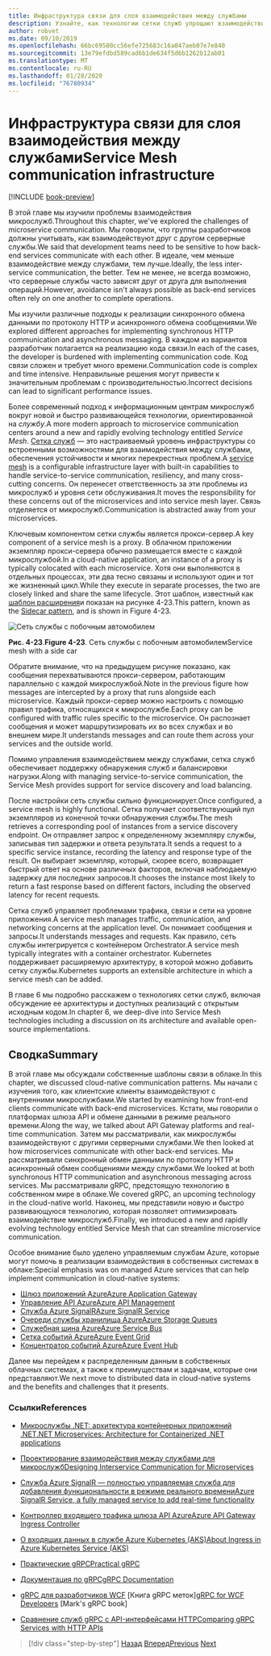 ```yaml
---
title: Инфраструктура связи для слоя взаимодействия между службами
description: Узнайте, как технологии сетки служб упрощают взаимодействие с микрослужбами, встроенные в облако
author: robvet
ms.date: 09/10/2019
ms.openlocfilehash: 66bc69580cc56efe725683c16a047aeb07e7e840
ms.sourcegitcommit: 13e79efdbd589cad6b1de634f5d6b1262b12ab01
ms.translationtype: MT
ms.contentlocale: ru-RU
ms.lasthandoff: 01/28/2020
ms.locfileid: "76780934"
---
```

# <a name="service-mesh-communication-infrastructure"></a><span data-ttu-id="62074-103">Инфраструктура связи для слоя взаимодействия между службами</span><span class="sxs-lookup"><span data-stu-id="62074-103">Service Mesh communication infrastructure</span></span>

[!INCLUDE [book-preview](../../../includes/book-preview.md)]

<span data-ttu-id="62074-104">В этой главе мы изучили проблемы взаимодействия микрослужб.</span><span class="sxs-lookup"><span data-stu-id="62074-104">Throughout this chapter, we've explored the challenges of microservice communication.</span></span> <span data-ttu-id="62074-105">Мы говорили, что группы разработчиков должны учитывать, как взаимодействуют друг с другом серверные службы.</span><span class="sxs-lookup"><span data-stu-id="62074-105">We said that development teams need to be sensitive to how back-end services communicate with each other.</span></span> <span data-ttu-id="62074-106">В идеале, чем меньше взаимодействие между службами, тем лучше.</span><span class="sxs-lookup"><span data-stu-id="62074-106">Ideally, the less inter-service communication, the better.</span></span> <span data-ttu-id="62074-107">Тем не менее, не всегда возможно, что серверные службы часто зависят друг от друга для выполнения операций.</span><span class="sxs-lookup"><span data-stu-id="62074-107">However, avoidance isn't always possible as back-end services often rely on one another to complete operations.</span></span>

<span data-ttu-id="62074-108">Мы изучили различные подходы к реализации синхронного обмена данными по протоколу HTTP и асинхронного обмена сообщениями.</span><span class="sxs-lookup"><span data-stu-id="62074-108">We explored different approaches for implementing synchronous HTTP communication and asynchronous messaging.</span></span> <span data-ttu-id="62074-109">В каждом из вариантов разработчик полагается на реализацию кода связи.</span><span class="sxs-lookup"><span data-stu-id="62074-109">In each of the cases, the developer is burdened with implementing communication code.</span></span> <span data-ttu-id="62074-110">Код связи сложен и требует много времени.</span><span class="sxs-lookup"><span data-stu-id="62074-110">Communication code is complex and time intensive.</span></span> <span data-ttu-id="62074-111">Неправильные решения могут привести к значительным проблемам с производительностью.</span><span class="sxs-lookup"><span data-stu-id="62074-111">Incorrect decisions can lead to significant performance issues.</span></span>

<span data-ttu-id="62074-112">Более современный подход к информационным центрам микрослужб вокруг новой и быстро развивающейся технологии, ориентированной на *службу*.</span><span class="sxs-lookup"><span data-stu-id="62074-112">A more modern approach to microservice communication centers around a new and rapidly evolving technology entitled *Service Mesh*.</span></span> <span data-ttu-id="62074-113">[Сетка служб](https://www.nginx.com/blog/what-is-a-service-mesh/) — это настраиваемый уровень инфраструктуры со встроенными возможностями для взаимодействия между службами, обеспечения устойчивости и многих перекрестных проблем.</span><span class="sxs-lookup"><span data-stu-id="62074-113">A [service mesh](https://www.nginx.com/blog/what-is-a-service-mesh/) is a configurable infrastructure layer with built-in capabilities to handle service-to-service communication, resiliency, and many cross-cutting concerns.</span></span> <span data-ttu-id="62074-114">Он перенесет ответственность за эти проблемы из микрослужб и уровня сети обслуживания.</span><span class="sxs-lookup"><span data-stu-id="62074-114">It moves the responsibility for these concerns out of the microservices and into service mesh layer.</span></span> <span data-ttu-id="62074-115">Связь отделяется от микрослужб.</span><span class="sxs-lookup"><span data-stu-id="62074-115">Communication is abstracted away from your microservices.</span></span>

<span data-ttu-id="62074-116">Ключевым компонентом сетки службы является прокси-сервер.</span><span class="sxs-lookup"><span data-stu-id="62074-116">A key component of a service mesh is a proxy.</span></span> <span data-ttu-id="62074-117">В облачном приложении экземпляр прокси-сервера обычно размещается вместе с каждой микрослужбой.</span><span class="sxs-lookup"><span data-stu-id="62074-117">In a cloud-native application, an instance of a proxy is typically colocated with each microservice.</span></span> <span data-ttu-id="62074-118">Хотя они выполняются в отдельных процессах, эти два тесно связаны и используют один и тот же жизненный цикл.</span><span class="sxs-lookup"><span data-stu-id="62074-118">While they execute in separate processes, the two are closely linked and share the same lifecycle.</span></span> <span data-ttu-id="62074-119">Этот шаблон, известный как [шаблон расширения](https://docs.microsoft.com/azure/architecture/patterns/sidecar)и показан на рисунке 4-23.</span><span class="sxs-lookup"><span data-stu-id="62074-119">This pattern, known as the [Sidecar pattern](https://docs.microsoft.com/azure/architecture/patterns/sidecar), and is shown in Figure 4-23.</span></span>

![Сеть службы с побочным автомобилем](./media/service-mesh-with-side-car.png)

<span data-ttu-id="62074-121">**Рис. 4-23**.</span><span class="sxs-lookup"><span data-stu-id="62074-121">**Figure 4-23**.</span></span> <span data-ttu-id="62074-122">Сеть службы с побочным автомобилем</span><span class="sxs-lookup"><span data-stu-id="62074-122">Service mesh with a side car</span></span>

<span data-ttu-id="62074-123">Обратите внимание, что на предыдущем рисунке показано, как сообщения перехватываются прокси-сервером, работающим параллельно с каждой микрослужбой.</span><span class="sxs-lookup"><span data-stu-id="62074-123">Note in the previous figure how messages are intercepted by a proxy that runs alongside each microservice.</span></span> <span data-ttu-id="62074-124">Каждый прокси-сервер можно настроить с помощью правил трафика, относящихся к микрослужбе.</span><span class="sxs-lookup"><span data-stu-id="62074-124">Each proxy can be configured with traffic rules specific to the microservice.</span></span> <span data-ttu-id="62074-125">Он распознает сообщения и может маршрутизировать их во всех службах и во внешнем мире.</span><span class="sxs-lookup"><span data-stu-id="62074-125">It understands messages and can route them across your services and the outside world.</span></span>

<span data-ttu-id="62074-126">Помимо управления взаимодействием между службами, сетка служб обеспечивает поддержку обнаружения служб и балансировки нагрузки.</span><span class="sxs-lookup"><span data-stu-id="62074-126">Along with managing service-to-service communication, the Service Mesh provides support for service discovery and load balancing.</span></span>

<span data-ttu-id="62074-127">После настройки сеть службы сильно функционирует.</span><span class="sxs-lookup"><span data-stu-id="62074-127">Once configured, a service mesh is highly functional.</span></span> <span data-ttu-id="62074-128">Сетка получает соответствующий пул экземпляров из конечной точки обнаружения службы.</span><span class="sxs-lookup"><span data-stu-id="62074-128">The mesh retrieves a corresponding pool of instances from a service discovery endpoint.</span></span> <span data-ttu-id="62074-129">Он отправляет запрос к определенному экземпляру службы, записывая тип задержки и ответа результата.</span><span class="sxs-lookup"><span data-stu-id="62074-129">It sends a request to a specific service instance, recording the latency and response type of the result.</span></span> <span data-ttu-id="62074-130">Он выбирает экземпляр, который, скорее всего, возвращает быстрый ответ на основе различных факторов, включая наблюдаемую задержку для последних запросов.</span><span class="sxs-lookup"><span data-stu-id="62074-130">It chooses the instance most likely to return a fast response based on different factors, including the observed latency for recent requests.</span></span>

<span data-ttu-id="62074-131">Сетка служб управляет проблемами трафика, связи и сети на уровне приложения.</span><span class="sxs-lookup"><span data-stu-id="62074-131">A service mesh manages traffic, communication, and networking concerns at the application level.</span></span> <span data-ttu-id="62074-132">Он понимает сообщения и запросы.</span><span class="sxs-lookup"><span data-stu-id="62074-132">It understands messages and requests.</span></span> <span data-ttu-id="62074-133">Как правило, сеть службы интегрируется с контейнером Orchestrator.</span><span class="sxs-lookup"><span data-stu-id="62074-133">A service mesh typically integrates with a container orchestrator.</span></span> <span data-ttu-id="62074-134">Kubernetes поддерживает расширяемую архитектуру, в которой можно добавить сетку службы.</span><span class="sxs-lookup"><span data-stu-id="62074-134">Kubernetes supports an extensible architecture in which a service mesh can be added.</span></span>

<span data-ttu-id="62074-135">В главе 6 мы подробно расскажем о технологиях сетки служб, включая обсуждение ее архитектуры и доступных реализаций с открытым исходным кодом.</span><span class="sxs-lookup"><span data-stu-id="62074-135">In chapter 6, we deep-dive into Service Mesh technologies including a discussion on its architecture and available open-source implementations.</span></span>

## <a name="summary"></a><span data-ttu-id="62074-136">Сводка</span><span class="sxs-lookup"><span data-stu-id="62074-136">Summary</span></span>

<span data-ttu-id="62074-137">В этой главе мы обсуждали собственные шаблоны связи в облаке.</span><span class="sxs-lookup"><span data-stu-id="62074-137">In this chapter, we discussed cloud-native communication patterns.</span></span> <span data-ttu-id="62074-138">Мы начали с изучения того, как клиентские клиенты взаимодействуют с внутренними микрослужбами.</span><span class="sxs-lookup"><span data-stu-id="62074-138">We started by examining how front-end clients communicate with back-end microservices.</span></span> <span data-ttu-id="62074-139">Кстати, мы говорили о платформах шлюза API и обмене данными в режиме реального времени.</span><span class="sxs-lookup"><span data-stu-id="62074-139">Along the way, we talked about API Gateway platforms and real-time communication.</span></span> <span data-ttu-id="62074-140">Затем мы рассматривали, как микрослужбы взаимодействуют с другими серверными службами.</span><span class="sxs-lookup"><span data-stu-id="62074-140">We then looked at how microservices communicate with other back-end services.</span></span> <span data-ttu-id="62074-141">Мы рассматривали синхронный обмен данными по протоколу HTTP и асинхронный обмен сообщениями между службами.</span><span class="sxs-lookup"><span data-stu-id="62074-141">We looked at both synchronous HTTP communication and asynchronous messaging across services.</span></span> <span data-ttu-id="62074-142">Мы рассматривали gRPC, предстоящую технологию в собственном мире в облаке.</span><span class="sxs-lookup"><span data-stu-id="62074-142">We covered gRPC, an upcoming technology in the cloud-native world.</span></span> <span data-ttu-id="62074-143">Наконец, мы представили новую и быстро развивающуюся технологию, которая позволяет оптимизировать взаимодействие микрослужб.</span><span class="sxs-lookup"><span data-stu-id="62074-143">Finally, we introduced a new and rapidly evolving technology entitled Service Mesh that can streamline microservice communication.</span></span>

<span data-ttu-id="62074-144">Особое внимание было уделено управляемым службам Azure, которые могут помочь в реализации взаимодействия в собственных системах в облаке:</span><span class="sxs-lookup"><span data-stu-id="62074-144">Special emphasis was on managed Azure services that can help implement communication in cloud-native systems:</span></span>

- [<span data-ttu-id="62074-145">Шлюз приложений Azure</span><span class="sxs-lookup"><span data-stu-id="62074-145">Azure Application Gateway</span></span>](https://docs.microsoft.com/azure/application-gateway/overview)
- [<span data-ttu-id="62074-146">Управление API Azure</span><span class="sxs-lookup"><span data-stu-id="62074-146">Azure API Management</span></span>](https://azure.microsoft.com/services/api-management/)
- [<span data-ttu-id="62074-147">Служба Azure SignalR</span><span class="sxs-lookup"><span data-stu-id="62074-147">Azure SignalR Service</span></span>](https://azure.microsoft.com/services/signalr-service/)
- [<span data-ttu-id="62074-148">Очереди службы хранилища Azure</span><span class="sxs-lookup"><span data-stu-id="62074-148">Azure Storage Queues</span></span>](https://docs.microsoft.com/azure/storage/queues/storage-queues-introduction)
- [<span data-ttu-id="62074-149">Служебная шина Azure</span><span class="sxs-lookup"><span data-stu-id="62074-149">Azure Service Bus</span></span>](https://docs.microsoft.com/azure/service-bus-messaging/service-bus-messaging-overview)
- [<span data-ttu-id="62074-150">Сетка событий Azure</span><span class="sxs-lookup"><span data-stu-id="62074-150">Azure Event Grid</span></span>](https://docs.microsoft.com/azure/event-grid/overview)
- [<span data-ttu-id="62074-151">Концентратор событий Azure</span><span class="sxs-lookup"><span data-stu-id="62074-151">Azure Event Hub</span></span>](https://azure.microsoft.com/services/event-hubs/)

<span data-ttu-id="62074-152">Далее мы перейдем к распределенным данным в собственных облачных системах, а также к преимуществам и задачам, которые они представляют.</span><span class="sxs-lookup"><span data-stu-id="62074-152">We next move to distributed data in cloud-native systems and the benefits and challenges that it presents.</span></span>

### <a name="references"></a><span data-ttu-id="62074-153">Ссылки</span><span class="sxs-lookup"><span data-stu-id="62074-153">References</span></span>

- [<span data-ttu-id="62074-154">Микрослужбы .NET: архитектура контейнерных приложений .NET</span><span class="sxs-lookup"><span data-stu-id="62074-154">.NET Microservices: Architecture for Containerized .NET applications</span></span>](https://dotnet.microsoft.com/download/thank-you/microservices-architecture-ebook)

- [<span data-ttu-id="62074-155">Проектирование взаимодействия между службами для микрослужб</span><span class="sxs-lookup"><span data-stu-id="62074-155">Designing Interservice Communication for Microservices</span></span>](https://docs.microsoft.com/azure/architecture/microservices/design/interservice-communication)

- [<span data-ttu-id="62074-156">Служба Azure SignalR — полностью управляемая служба для добавления функциональности в режиме реального времени</span><span class="sxs-lookup"><span data-stu-id="62074-156">Azure SignalR Service, a fully managed service to add real-time functionality</span></span>](https://azure.microsoft.com/blog/azure-signalr-service-a-fully-managed-service-to-add-real-time-functionality/)

- [<span data-ttu-id="62074-157">Контроллер входящего трафика шлюза API Azure</span><span class="sxs-lookup"><span data-stu-id="62074-157">Azure API Gateway Ingress Controller</span></span>](https://azure.github.io/application-gateway-kubernetes-ingress/)

- [<span data-ttu-id="62074-158">О входящих данных в службе Azure Kubernetes (AKS)</span><span class="sxs-lookup"><span data-stu-id="62074-158">About Ingress in Azure Kubernetes Service (AKS)</span></span>](https://vincentlauzon.com/2018/10/10/about-ingress-in-azure-kubernetes-service-aks/)

- [<span data-ttu-id="62074-159">Практические gRPC</span><span class="sxs-lookup"><span data-stu-id="62074-159">Practical gRPC</span></span>](https://www.worldcat.org/title/practical-grpc/oclc/1042342319)

- [<span data-ttu-id="62074-160">Документация по gRPC</span><span class="sxs-lookup"><span data-stu-id="62074-160">gRPC Documentation</span></span>](https://grpc.io/docs/guides/)

- <span data-ttu-id="62074-161">[gRPC для разработчиков WCF](https://bing.com) [Книга gRPC меток]</span><span class="sxs-lookup"><span data-stu-id="62074-161">[gRPC for WCF Developers](https://bing.com) [Mark's gRPC book]</span></span>

- [<span data-ttu-id="62074-162">Сравнение служб gRPC с API-интерфейсами HTTP</span><span class="sxs-lookup"><span data-stu-id="62074-162">Comparing gRPC Services with HTTP APIs</span></span>](https://docs.microsoft.com/aspnet/core/grpc/comparison?view=aspnetcore-3.0)

>[!div class="step-by-step"]
><span data-ttu-id="62074-163">[Назад](rest-grpc.md)
>[Вперед](Database-per-microservice.md)</span><span class="sxs-lookup"><span data-stu-id="62074-163">[Previous](rest-grpc.md)
[Next](Database-per-microservice.md)</span></span>

